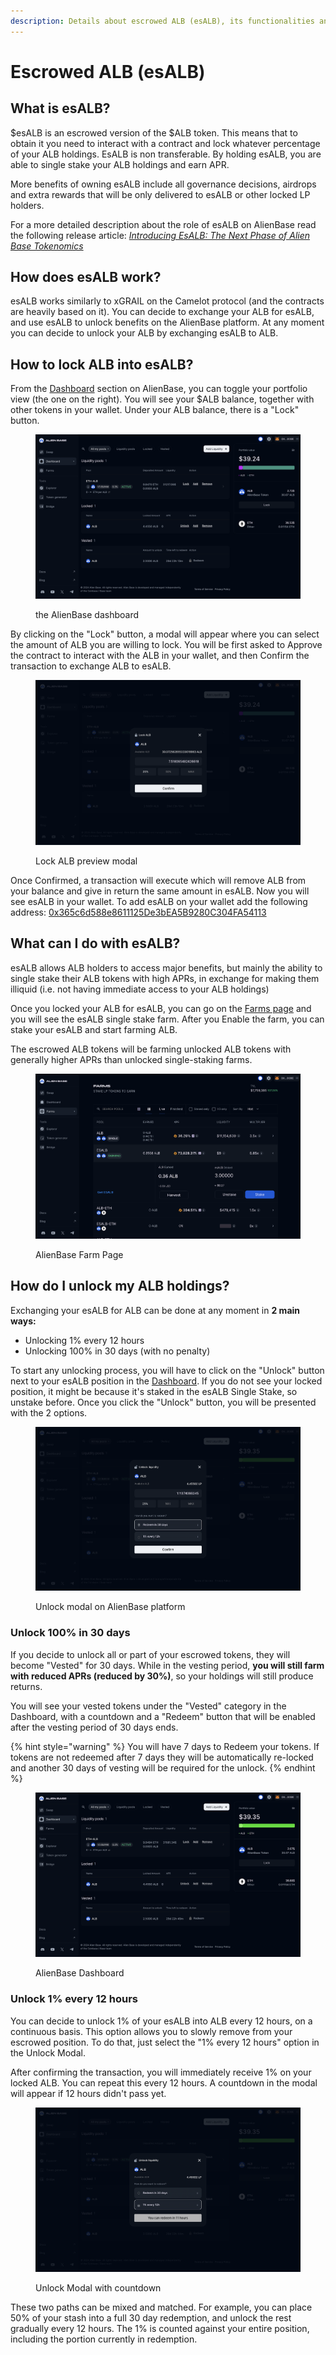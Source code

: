 ```yaml
---
description: Details about escrowed ALB (esALB), its functionalities and benefits
---
```


# Escrowed ALB (esALB)

## What is esALB?

$esALB is an escrowed version of the $ALB token. This means that to obtain it you need to interact with a contract and lock whatever percentage of your ALB holdings. EsALB is non transferable. By holding esALB, you are able to single stake your ALB holdings and earn APR.&#x20;

More benefits of owning esALB include all governance decisions, airdrops and extra rewards that will be only delivered to esALB or other locked LP holders.

For a more detailed description about the role of esALB on AlienBase read the following release article: [_Introducing EsALB: The Next Phase of Alien Base Tokenomics_](https://medium.com/@alienbase/introducing-esalb-the-next-phase-of-alien-base-tokenomics-e5bfa049486f)

## How does esALB work?

esALB works similarly to xGRAIL on the Camelot protocol (and the contracts are heavily based on it). You can decide to exchange your ALB for esALB, and use esALB to unlock benefits on the AlienBase platform. At any moment you can decide to unlock your ALB by exchanging esALB to ALB.

## How to lock ALB into esALB?

From the [Dashboard](https://app.alienbase.xyz/liquidity) section on AlienBase, you can toggle your portfolio view (the one on the right). You will see your $ALB balance, together with other tokens in your wallet. Under your ALB balance, there is a "Lock" button.&#x20;

<figure><img src="../.gitbook/assets/Screenshot 2024-04-25 at 22.47.16.png" alt=""><figcaption><p>the AlienBase dashboard</p></figcaption></figure>

By clicking on the "Lock" button, a modal will appear where you can select the amount of ALB you are willing to lock. You will be first asked to Approve the contract to interact with the ALB in your wallet, and then Confirm the transaction to exchange ALB to esALB.

<figure><img src="../.gitbook/assets/Screenshot 2024-04-25 at 22.50.41.png" alt=""><figcaption><p>Lock ALB preview modal</p></figcaption></figure>

Once Confirmed, a transaction will execute which will remove ALB from your balance and give in return the same amount in esALB. Now you will see esALB in your wallet. To add esALB on your wallet add the following address: [0x365c6d588e8611125De3bEA5B9280C304FA54113](https://basescan.org/address/0x365c6d588e8611125de3bea5b9280c304fa54113)

## What can I do with esALB?

esALB allows ALB holders to access major benefits, but mainly the ability to single stake their ALB tokens with high APRs, in exchange for making them illiquid (i.e. not having immediate access to your ALB holdings)

Once you locked your ALB for esALB, you can go on the [Farms page](https://app.alienbase.xyz/farms) and you will see the esALB single stake farm. After you Enable the farm, you can stake your esALB and start farming ALB.&#x20;

The escrowed ALB tokens will be farming unlocked ALB tokens with generally higher APRs than unlocked single-staking farms.

<figure><img src="../.gitbook/assets/Screenshot 2024-04-25 at 22.58.47.png" alt=""><figcaption><p>AlienBase Farm Page</p></figcaption></figure>

## How do I unlock my ALB holdings?

Exchanging your esALB for ALB can be done at any moment in **2 main ways:**&#x20;

* Unlocking 1% every 12 hours
* Unlocking 100% in 30 days (with no penalty)

To start any unlocking process, you will have to click on the "Unlock" button next to your esALB position in the [Dashboard](https://app.alienbase.xyz/liquidity). If you do not see your locked position, it might be because it's staked in the esALB Single Stake, so unstake before. Once you click the "Unlock" button, you will be presented with the 2 options.

<figure><img src="../.gitbook/assets/Screenshot 2024-04-25 at 23.08.04.png" alt=""><figcaption><p>Unlock modal on AlienBase platform</p></figcaption></figure>

### Unlock 100% in 30 days

If you decide to unlock all or part of your escrowed tokens, they will become "Vested" for 30 days. While in the vesting period, **you will still farm with reduced APRs (reduced by 30%)**, so your holdings will still produce returns.&#x20;

You will see your vested tokens under the "Vested" category in the Dashboard, with a countdown and a "Redeem" button that will be enabled after the vesting period of 30 days ends.&#x20;

{% hint style="warning" %}
You will have 7 days to Redeem your tokens. If tokens are not redeemed after 7 days they will be automatically re-locked and another 30 days of vesting will be required for the unlock.
{% endhint %}



<figure><img src="../.gitbook/assets/Screenshot 2024-04-25 at 23.11.35.png" alt=""><figcaption><p>AlienBase Dashboard</p></figcaption></figure>

### Unlock 1% every 12 hours

You can decide to unlock 1% of your esALB into ALB every 12 hours, on a continuous basis. This option allows you to slowly remove from your escrowed position. To do that, just select the "1% every 12 hours" option in the Unlock Modal.&#x20;

After confirming the transaction, you will immediately receive 1% on your locked ALB. You can repeat this every 12 hours. A countdown in the modal will appear if 12 hours didn't pass yet.

<figure><img src="../.gitbook/assets/Screenshot 2024-04-25 at 23.16.55.png" alt=""><figcaption><p>Unlock Modal with countdown</p></figcaption></figure>

These two paths can be mixed and matched. For example, you can place 50% of your stash into a full 30 day redemption, and unlock the rest gradually every 12 hours. The 1% is counted against your entire position, including the portion currently in redemption.
